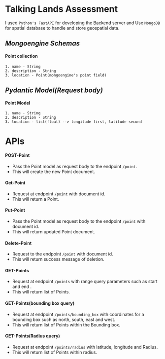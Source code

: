 
# Talking Lands Assessment

I used `Python's FastAPI` for developing the Backend server and Use `MongoDB` for spatial database to handle and store geospatial data.

## *Mongoengine Schemas*
#### **Point** collection
    1. name - String
    2. description - String
    3. location - Point(mongoengine's point field)

## *Pydantic Model(Request body)*
#### **Point** Model
    1. name - String
    2. description - String
    3. location - list(float) --> longitude first, latitude second

# APIs
#### **POST-Point**
- Pass the Point model as request body to the endpoint `/point`.
- This will create the new Point document.

#### **Get-Point**
- Request at endpoint `/point` with document id.
- This will return a Point.

#### **Put-Point**
- Pass the Point model as request body to the endpoint `/point` with document id.
- This will return updated Point document.

#### **Delete-Point**
- Request to the endpoint `/point` with document id.
- This will return success message of deletion.

#### **GET-Points**
- Request at endpoint `/points` with range query parameters such as start and end .
- This will return list of Points.

#### **GET-Points(bounding box query)**
- Request at endpoint `/points/bounding_box` with coordinates for a bounding box such as north, south, east and west.
- This will return list of Points within the Bounding box.

#### **GET-Points(Radius query)**
- Request at endpoint `/points/radius` with latitude, longitude and Radius.
- This will return list of Points within radius.